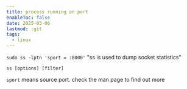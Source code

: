 ```yaml
---
title: process running on port
enableToc: false
date: 2025-03-06
lastmod: :git
tags:
  - linux
---
```

`sudo ss -lptn 'sport = :8000'`
"ss is used to dump socket statistics"

`ss [options] [filter]`

`sport` means source port. check the man page to find out more